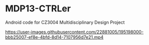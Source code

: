 # MDP13-CTRLer

Android code for CZ3004 Multidisciplinary Design Project

https://user-images.githubusercontent.com/22881005/195198000-bbb25007-ef8e-4bfd-8d14-7107956d7e21.mp4

